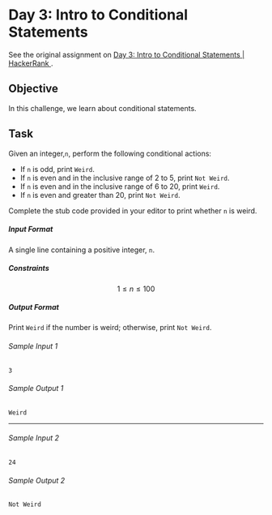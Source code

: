 # Day 3: Intro to Conditional Statements

See the original assignment on 
[Day 3: Intro to Conditional Statements | HackerRank
](https://www.hackerrank.com/challenges/30-conditional-statements/problem).

## Objective
In this challenge, we learn about conditional statements. 

## Task

Given an integer,`n`, perform the following conditional actions:

- If `n` is odd, print `Weird`.
- If `n` is even and in the inclusive range of 2 to 5, print `Not Weird`.
- If `n` is even and in the inclusive range of 6 to 20, print `Weird`.
- If `n` is even and greater than 20, print `Not Weird`.

Complete the stub code provided in your editor to print whether `n` is weird.

##### Input Format
A single line containing a positive integer, `n`.

##### Constraints
$$ 1 \leq n \leq 100 $$

##### Output Format
Print `Weird` if the number is weird; otherwise, print `Not Weird`.

###### Sample Input 1
```
3
```
###### Sample Output 1
```
Weird
```
---
###### Sample Input 2
```
24
```
###### Sample Output 2
```
Not Weird
```